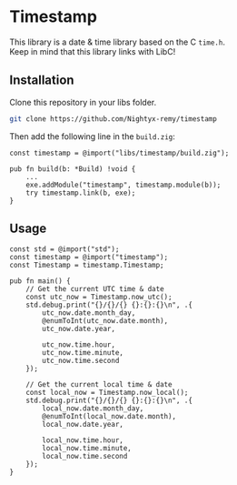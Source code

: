# Timestamp

This library is a date & time library based on the C `time.h`.\
Keep in mind that this library links with LibC!

## Installation

Clone this repository in your libs folder.

```sh
git clone https://github.com/Nightyx-remy/timestamp
```

Then add the following line in the `build.zig`:

```zig
const timestamp = @import("libs/timestamp/build.zig");

pub fn build(b: *Build) !void {
    ...
    exe.addModule("timestamp", timestamp.module(b));
    try timestamp.link(b, exe);
}
```

## Usage

```zig
const std = @import("std");
const timestamp = @import("timestamp");
const Timestamp = timestamp.Timestamp;

pub fn main() {
    // Get the current UTC time & date
    const utc_now = Timestamp.now_utc();
    std.debug.print("{}/{}/{} {}:{}:{}\n", .{
        utc_now.date.month_day,
        @enumToInt(utc_now.date.month),
        utc_now.date.year,

        utc_now.time.hour,
        utc_now.time.minute,
        utc_now.time.second
    });

    // Get the current local time & date
    const local_now = Timestamp.now_local();
    std.debug.print("{}/{}/{} {}:{}:{}\n", .{
        local_now.date.month_day,
        @enumToInt(local_now.date.month),
        local_now.date.year,

        local_now.time.hour,
        local_now.time.minute,
        local_now.time.second
    });
}
```

